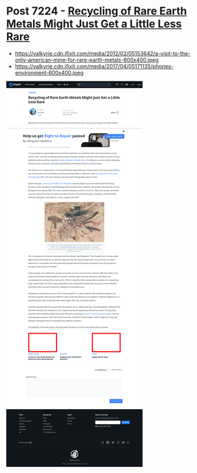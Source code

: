 # Post 7224 - [Recycling of Rare Earth Metals Might Just Get a Little Less Rare](https://www.ifixit.com/News/7224/recycling-rare-earths)

- https://valkyrie.cdn.ifixit.com/media/2012/02/05153642/a-visit-to-the-only-american-mine-for-rare-earth-metals-600x400.jpeg
- https://valkyrie.cdn.ifixit.com/media/2017/04/05171135/phones-environment-600x400.jpeg

![screencap](screenshots/654214e5-3965-48ed-98a2-84f0d521f91d.png)
